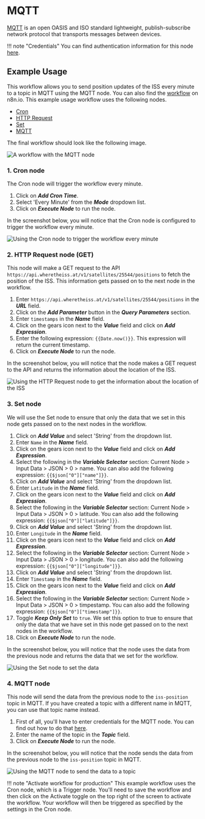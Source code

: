 # MQTT

[MQTT](https://mqtt.org) is an open OASIS and ISO standard lightweight, publish-subscribe network protocol that transports messages between devices.

!!! note "Credentials"
    You can find authentication information for this node [here](/integrations/credentials/mqtt/).


## Example Usage

This workflow allows you to send position updates of the ISS every minute to a topic in MQTT using the MQTT node. You can also find the [workflow](https://n8n.io/workflows/1069) on n8n.io. This example usage workflow uses the following nodes.
- [Cron](/integrations/core-nodes/n8n-nodes-base.cron/)
- [HTTP Request](/integrations/core-nodes/n8n-nodes-base.httpRequest/)
- [Set](/integrations/core-nodes/n8n-nodes-base.set/)
- [MQTT]()

The final workflow should look like the following image.

![A workflow with the MQTT node](/_images/integrations/nodes/mqtt/workflow.png)

### 1. Cron node

The Cron node will trigger the workflow every minute.

1. Click on ***Add Cron Time***.
2. Select 'Every Minute' from the ***Mode*** dropdown list.
3. Click on ***Execute Node*** to run the node.

In the screenshot below, you will notice that the Cron node is configured to trigger the workflow every minute.

![Using the Cron node to trigger the workflow every minute](/_images/integrations/nodes/mqtt/cron_node.png)

### 2. HTTP Request node (GET)

This node will make a GET request to the API `https://api.wheretheiss.at/v1/satellites/25544/positions` to fetch the position of the ISS. This information gets passed on to the next node in the workflow.

1. Enter `https://api.wheretheiss.at/v1/satellites/25544/positions` in the ***URL*** field.
2. Click on the ***Add Parameter*** button in the ***Query Parameters*** section.
3. Enter `timestamps` in the ***Name*** field.
4. Click on the gears icon next to the ***Value*** field and click on ***Add Expression***.
5. Enter the following expression: `{{Date.now()}}`. This expression will return the current timestamp.
6. Click on ***Execute Node*** to run the node.

In the screenshot below, you will notice that the node makes a GET request to the API and returns the information about the location of the ISS.

![Using the HTTP Request node to get the information about the location of the ISS](/_images/integrations/nodes/mqtt/httprequest_node.png)

### 3. Set node

We will use the Set node to ensure that only the data that we set in this node gets passed on to the next nodes in the workflow.

1. Click on ***Add Value*** and select 'String' from the dropdown list.
2. Enter `Name` in the ***Name*** field.
3. Click on the gears icon next to the ***Value*** field and click on ***Add Expression***.
4. Select the following in the ***Variable Selector*** section: Current Node > Input Data > JSON > 0 > name. You can also add the following expression: `{{$json["0"]["name"]}}`.
5. Click on ***Add Value*** and select 'String' from the dropdown list.
6. Enter `Latitude` in the ***Name*** field.
7. Click on the gears icon next to the ***Value*** field and click on ***Add Expression***.
8. Select the following in the ***Variable Selector*** section: Current Node > Input Data > JSON > 0 > latitude. You can also add the following expression: `{{$json["0"]["latitude"]}}`.
9. Click on ***Add Value*** and select 'String' from the dropdown list.
10. Enter `Longitude` in the ***Name*** field.
11. Click on the gears icon next to the ***Value*** field and click on ***Add Expression***.
12. Select the following in the ***Variable Selector*** section: Current Node > Input Data > JSON > 0 > longitude. You can also add the following expression: `{{$json["0"]["longitude"]}}`.
13. Click on ***Add Value*** and select 'String' from the dropdown list.
14. Enter `Timestamp` in the ***Name*** field.
15. Click on the gears icon next to the ***Value*** field and click on ***Add Expression***.
16. Select the following in the ***Variable Selector*** section: Current Node > Input Data > JSON > 0 > timpestamp. You can also add the following expression: `{{$json["0"]["timestamp"]}}`.
17. Toggle ***Keep Only Set*** to `true`. We set this option to true to ensure that only the data that we have set in this node get passed on to the next nodes in the workflow.
18. Click on ***Execute Node*** to run the node.

In the screenshot below, you will notice that the node uses the data from the previous node and returns the data that we set for the workflow.

![Using the Set node to set the data](/_images/integrations/nodes/mqtt/set_node.png)

### 4. MQTT node

This node will send the data from the previous node to the `iss-position` topic in MQTT. If you have created a topic with a different name in MQTT, you can use that topic name instead.

1. First of all, you'll have to enter credentials for the MQTT node. You can find out how to do that [here](/integrations/credentials/mqtt/).
2. Enter the name of the topic in the ***Topic*** field.
3. Click on ***Execute Node*** to run the node.

In the screenshot below, you will notice that the node sends the data from the previous node to the `iss-position` topic in MQTT.

![Using the MQTT node to send the data to a topic](/_images/integrations/nodes/mqtt/mqtt_node.png)

!!! note "Activate workflow for production"
    This example workflow uses the Cron node, which is a Trigger node. You'll need to save the workflow and then click on the Activate toggle on the top right of the screen to activate the workflow. Your workflow will then be triggered as specified by the settings in the Cron node.

